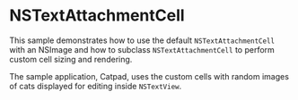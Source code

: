 NSTextAttachmentCell
====================

This sample demonstrates how to use the default `NSTextAttachmentCell` with
an NSImage and how to subclass `NSTextAttachmentCell` to perform custom
cell sizing and rendering.

The sample application, Catpad, uses the custom cells with random images of
cats displayed for editing inside `NSTextView`.
